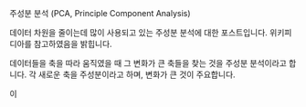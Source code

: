 주성분 분석 (PCA, Principle Component Analysis)

데이터 차원을 줄이는데 많이 사용되고 있는 주성분 분석에 대한 포스트입니다. 위키피디아를 참고하였음을 밝힙니다.

데이터들을 축을 따라 움직였을 때 그 변화가 큰 축들을 찾는 것을 주성분 분석이라고 합니다. 각 새로운 축을 주성분이라고 하며, 변화가 큰 것이 주요합니다.

이
<!--stackedit_data:
eyJoaXN0b3J5IjpbLTY4MjQzODQ0OCw3ODMyNzMyMDIsMTg4Nz
c3NTYyMF19
-->